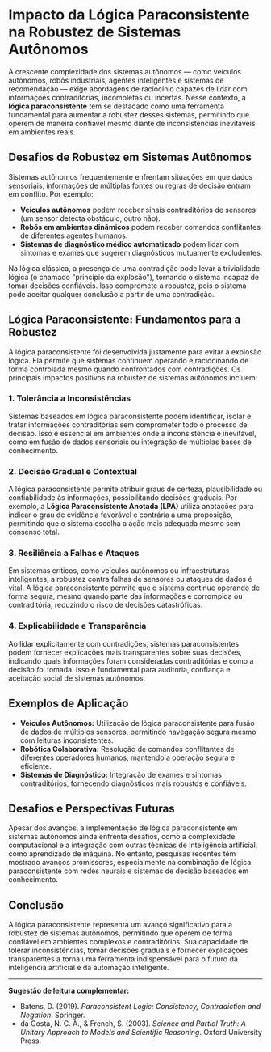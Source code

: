 
# Impacto da Lógica Paraconsistente na Robustez de Sistemas Autônomos

A crescente complexidade dos sistemas autônomos — como veículos autônomos, robôs industriais, agentes inteligentes e sistemas de recomendação — exige abordagens de raciocínio capazes de lidar com informações contraditórias, incompletas ou incertas. Nesse contexto, a **lógica paraconsistente** tem se destacado como uma ferramenta fundamental para aumentar a robustez desses sistemas, permitindo que operem de maneira confiável mesmo diante de inconsistências inevitáveis em ambientes reais.

## Desafios de Robustez em Sistemas Autônomos

Sistemas autônomos frequentemente enfrentam situações em que dados sensoriais, informações de múltiplas fontes ou regras de decisão entram em conflito. Por exemplo:

- **Veículos autônomos** podem receber sinais contraditórios de sensores (um sensor detecta obstáculo, outro não).
- **Robôs em ambientes dinâmicos** podem receber comandos conflitantes de diferentes agentes humanos.
- **Sistemas de diagnóstico médico automatizado** podem lidar com sintomas e exames que sugerem diagnósticos mutuamente excludentes.

Na lógica clássica, a presença de uma contradição pode levar à trivialidade lógica (o chamado "princípio da explosão"), tornando o sistema incapaz de tomar decisões confiáveis. Isso compromete a robustez, pois o sistema pode aceitar qualquer conclusão a partir de uma contradição.

## Lógica Paraconsistente: Fundamentos para a Robustez

A lógica paraconsistente foi desenvolvida justamente para evitar a explosão lógica. Ela permite que sistemas continuem operando e raciocinando de forma controlada mesmo quando confrontados com contradições. Os principais impactos positivos na robustez de sistemas autônomos incluem:

### 1. **Tolerância a Inconsistências**

Sistemas baseados em lógica paraconsistente podem identificar, isolar e tratar informações contraditórias sem comprometer todo o processo de decisão. Isso é essencial em ambientes onde a inconsistência é inevitável, como em fusão de dados sensoriais ou integração de múltiplas bases de conhecimento.

### 2. **Decisão Gradual e Contextual**

A lógica paraconsistente permite atribuir graus de certeza, plausibilidade ou confiabilidade às informações, possibilitando decisões graduais. Por exemplo, a **Lógica Paraconsistente Anotada (LPA)** utiliza anotações para indicar o grau de evidência favorável e contrária a uma proposição, permitindo que o sistema escolha a ação mais adequada mesmo sem consenso total.

### 3. **Resiliência a Falhas e Ataques**

Em sistemas críticos, como veículos autônomos ou infraestruturas inteligentes, a robustez contra falhas de sensores ou ataques de dados é vital. A lógica paraconsistente permite que o sistema continue operando de forma segura, mesmo quando parte das informações é corrompida ou contraditória, reduzindo o risco de decisões catastróficas.

### 4. **Explicabilidade e Transparência**

Ao lidar explicitamente com contradições, sistemas paraconsistentes podem fornecer explicações mais transparentes sobre suas decisões, indicando quais informações foram consideradas contraditórias e como a decisão foi tomada. Isso é fundamental para auditoria, confiança e aceitação social de sistemas autônomos.

## Exemplos de Aplicação

- **Veículos Autônomos:** Utilização de lógica paraconsistente para fusão de dados de múltiplos sensores, permitindo navegação segura mesmo com leituras inconsistentes.
- **Robótica Colaborativa:** Resolução de comandos conflitantes de diferentes operadores humanos, mantendo a operação segura e eficiente.
- **Sistemas de Diagnóstico:** Integração de exames e sintomas contraditórios, fornecendo diagnósticos mais robustos e confiáveis.

## Desafios e Perspectivas Futuras

Apesar dos avanços, a implementação de lógica paraconsistente em sistemas autônomos ainda enfrenta desafios, como a complexidade computacional e a integração com outras técnicas de inteligência artificial, como aprendizado de máquina. No entanto, pesquisas recentes têm mostrado avanços promissores, especialmente na combinação de lógica paraconsistente com redes neurais e sistemas de decisão baseados em conhecimento.

## Conclusão

A lógica paraconsistente representa um avanço significativo para a robustez de sistemas autônomos, permitindo que operem de forma confiável em ambientes complexos e contraditórios. Sua capacidade de tolerar inconsistências, tomar decisões graduais e fornecer explicações transparentes a torna uma ferramenta indispensável para o futuro da inteligência artificial e da automação inteligente.

---

**Sugestão de leitura complementar:**  
- Batens, D. (2019). *Paraconsistent Logic: Consistency, Contradiction and Negation*. Springer.  
- da Costa, N. C. A., & French, S. (2003). *Science and Partial Truth: A Unitary Approach to Models and Scientific Reasoning*. Oxford University Press.
```
